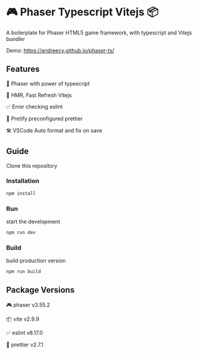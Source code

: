 # 🎮 Phaser Typescript Vitejs 📦

A boilerplate for Phaser HTML5 game framework, with typescript and Vitejs bundler

Demo: https://andreecy.github.io/phaser-ts/

## Features

💪 Phaser with power of typescript

🔄 HMR, Fast Refresh Vitejs

✅ Error checking eslint

💄 Pretify preconfigured prettier

🛠️ VSCode Auto format and fix on save

## Guide

Clone this repository

### Installation

```bash
npm install
```

### Run

start the development

```bash
npm run dev
```

### Build

build production version

```bash
npm run build
```

## Package Versions

🎮 phaser v3.55.2

📦 vite v2.9.9

✅ eslint v8.17.0

💄 prettier v2.7.1
